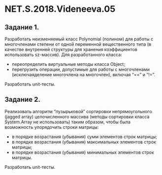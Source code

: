 # NET.S.2018.Videneeva.05

## Задание 1.
Разработать неизменяемый класс Polynomial (полином) для работы с многочленами степени от одной переменной вещественного типа (в качестве внутренней структуры для хранения коэффициентов использовать sz-массив). Для разработанного класса:
- переопределить виртуальные методы класса Object;
- перегрузить операции, допустимые для работы с многочленами (исключаяделение многочлена на многочлен), включая “==” и “!=”.

Разработать unit-тесты.

## Задание 2. 
Реализовать алгоритм “пузырьковой” сортировки непрямоугольного (jagged array) целочисленного массива (методы сортировки класса System.Array не использовать) таким образом, чтобы была возможность упорядочить строки матрицы:
- в порядке возрастания (убывания) сумм элементов строк матрицы;
- в порядке возрастания (убывания) максимальных элементов строк матрицы;
- в порядке возрастания (убывания) минимальных элементов строк матрицы.

Разработать unit-тесты.
